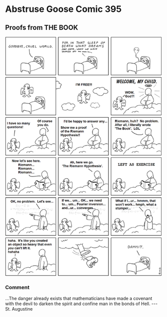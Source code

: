 # Abstruse Goose Comic 395
## Proofs from THE BOOK

![image](comics/sire_I_did_not_need_that_hypothesis.png)
### Comment
...The danger already exists that mathematicians have made a covenant with the devil to darken the spirit and confine man in the bonds of Hell. ---St. Augustine
